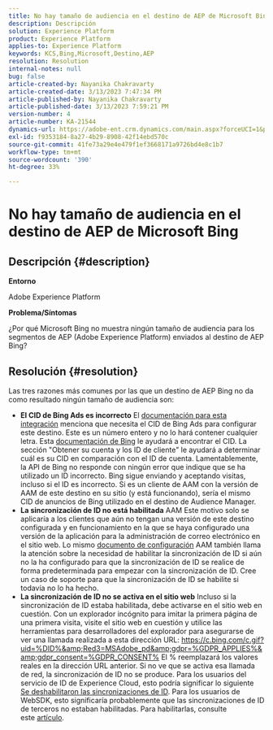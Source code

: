 ```yaml
---
title: No hay tamaño de audiencia en el destino de AEP de Microsoft Bing
description: Descripción
solution: Experience Platform
product: Experience Platform
applies-to: Experience Platform
keywords: KCS,Bing,Microsoft,Destino,AEP
resolution: Resolution
internal-notes: null
bug: false
article-created-by: Nayanika Chakravarty
article-created-date: 3/13/2023 7:47:34 PM
article-published-by: Nayanika Chakravarty
article-published-date: 3/13/2023 7:59:21 PM
version-number: 4
article-number: KA-21544
dynamics-url: https://adobe-ent.crm.dynamics.com/main.aspx?forceUCI=1&pagetype=entityrecord&etn=knowledgearticle&id=c3cda4e3-d7c1-ed11-83ff-6045bd0065b6
exl-id: f9353184-8a27-4b29-8908-42f14ebd570c
source-git-commit: 41fe73a29e4e479f1ef3668171a9726bd4e8c1b7
workflow-type: tm+mt
source-wordcount: '390'
ht-degree: 33%

---
```


# No hay tamaño de audiencia en el destino de AEP de Microsoft Bing

## Descripción {#description}


<b>Entorno</b>

Adobe Experience Platform

<b>Problema/Síntomas</b>

¿Por qué Microsoft Bing no muestra ningún tamaño de audiencia para los segmentos de AEP (Adobe Experience Platform) enviados al destino de AEP Bing?


## Resolución {#resolution}


Las tres razones más comunes por las que un destino de AEP Bing no da como resultado ningún tamaño de audiencia son:

- <b>El CID de Bing Ads es incorrecto</b>    El [documentación para esta integración](https://experienceleague.adobe.com/docs/experience-platform/destinations/catalog/advertising/bing.html?lang=es) menciona que necesita el CID de Bing Ads para configurar este destino. Este es un número entero y no lo hará<b> </b>contener cualquier letra. Esta [documentación de Bing](https://learn.microsoft.com/es-es/advertising/guides/get-started?view=bingads-13) le ayudará a encontrar el CID. La sección &quot;Obtener su cuenta y los ID de cliente&quot; le ayudará a determinar cuál es su CID en comparación con el ID de cuenta.
Lamentablemente, la API de Bing no responde con ningún error que indique que se ha utilizado un ID incorrecto. Bing sigue enviando y aceptando visitas, incluso si el ID es incorrecto. Si es un cliente de AAM con la versión de AAM de este destino en su sitio (y está funcionando), sería el mismo CID de anuncios de Bing utilizado en el destino de Audience Manager.
- <b>La sincronización de ID no está habilitada</b>    AAM Este motivo solo se aplicaría a los clientes que aún no tengan una versión de este destino configurada y en funcionamiento en la que se haya configurado una versión de la aplicación para la administración de correo electrónico en el sitio web. Lo mismo [documento de configuración](https://experienceleague.adobe.com/docs/experience-platform/destinations/catalog/advertising/bing.html?lang=es) AAM también llama la atención sobre la necesidad de habilitar la sincronización de ID si aún no la ha configurado para que la sincronización de ID se realice de forma predeterminada para empezar con la sincronización de ID. Cree un caso de soporte para que la sincronización de ID se habilite si todavía no lo ha hecho.
- <b>La sincronización de ID no se activa en el sitio web</b>
Incluso si la sincronización de ID estaba habilitada, debe activarse en el sitio web en cuestión. Con un explorador incógnito para imitar la primera página de una primera visita, visite el sitio web en cuestión y utilice las herramientas para desarrolladores del explorador para asegurarse de ver una llamada realizada a esta dirección URL: https://c.bing.com/c.gif?uid=%DID%&amp;Red3=MSAdobe_pd&amp;gdpr=%GDPR_APPLIES%&amp;gdpr_consent=%GDPR_CONSENT% El % reemplazará los valores reales en la dirección URL anterior.
Si no ve que se activa esa llamada de red, la sincronización de ID no se produce. Para los usuarios del servicio de ID de Experience Cloud, esto podría significar lo siguiente [Se deshabilitaron las sincronizaciones de ID](https://experienceleague.adobe.com/docs/id-service/using/id-service-api/configurations/disableidsync.html?lang=es). Para los usuarios de WebSDK, esto significaría probablemente que las sincronizaciones de ID de terceros no estaban habilitadas. Para habilitarlas, consulte este [artículo](https://experienceleague.adobe.com/docs/experience-cloud-kcs/kbarticles/KA-20248.html?lang=es).
